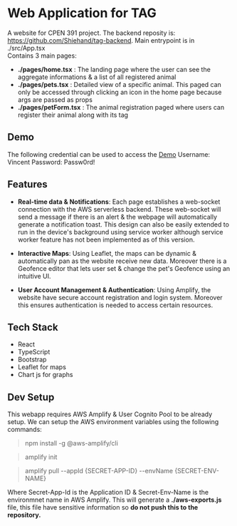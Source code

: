 # Web Application for TAG

A website for CPEN 391 project. The backend reposity is: https://github.com/Shiehand/tag-backend. Main entrypoint is in ./src/App.tsx \
Contains 3 main pages:
   * **./pages/home.tsx** : The landing page where the user can see the aggregate informations & a list of all registered animal 
   * **./pages/pets.tsx** : Detailed view of a specific animal. This paged can only be accessed through clicking an icon in the home page because args are passed as props
   * **./pages/petForm.tsx** : The animal registration paged where users can register their animal along with its tag

## Demo
The following credential can be used to access the [Demo](https://tagwebsite-20210412161653-hostingbucket-dev.s3-us-west-2.amazonaws.com/index.html)
Username: Vincent
Password: Passw0rd!
   
## Features
* **Real-time data & Notifications**: Each page establishes a web-socket connection with the AWS serverless backend. These web-socket will send a message if there is an alert & the webpage will automatically generate a notification toast. This design can also be easily extended to run in the device's background using service worker although service worker feature has not been implemented as of this version.

* **Interactive Maps**: Using Leaflet, the maps can be dynamic & automatically pan as the website receive new data. Moreover there is a Geofence editor that lets user set & change the pet's Geofence using an intuitive UI.

* **User Account Management & Authentication**: Using Amplify, the website have secure account registration and login system. Moreover this ensures authentication is needed to access certain resources.

## Tech Stack
* React
* TypeScript
* Bootstrap
* Leaflet for maps
* Chart js for graphs

## Dev Setup
This webapp requires AWS Amplify & User Cognito Pool to be already setup. We can setup the AWS environment variables using the following commands:

> npm install -g @aws-amplify/cli

> amplify init

> amplify pull --appId {SECRET-APP-ID} --envName {SECRET-ENV-NAME}

Where Secret-App-Id is the Application ID & Secret-Env-Name is the environmnet name in AWS Amplify. This will generate a **./aws-exports.js** file, this file have sensitive information so **do not push this to the repository.**
